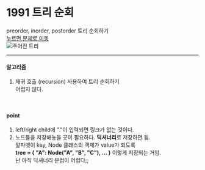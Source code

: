 1991 트리 순회  
================  
preorder, inorder, postorder 트리 순회하기  
[누르면 문제로 이동](https://www.acmicpc.net/problem/1991)  
![주어진 트리](./img/)

-----------------------

#### 알고리즘  
1. 재귀 호출 (recursion) 사용하여 트리 순회하기  
   어렵지 않다.  
<br/>

#### point
1. left/right child에 "."이 입력되면 링크가 없는 것이다.  
2. 노드들을 저장해놓을 곳이 필요하다. **딕셔너리**로 저장하면 됨.  
   알파벳이 key, Node 클래스의 객체가 value가 되도록  
   **tree = { "A": Node("A", "B", "C"), ... }** 이렇게 저장되는 거임.  
   난 아직 딕셔너리 문법이 어렵다;;  
